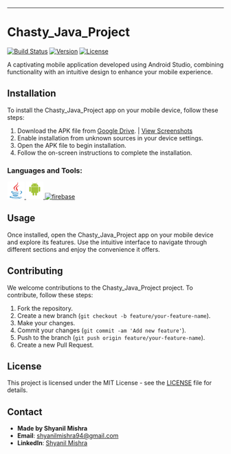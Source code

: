 
---

# Chasty_Java_Project

[![Build Status](https://img.shields.io/badge/build-passing-brightgreen)](link_to_build_status)
[![Version](https://img.shields.io/badge/version-1.0-blue)](link_to_version)
[![License](https://img.shields.io/badge/license-MIT-red)](link_to_license)

A captivating mobile application developed using Android Studio, combining functionality with an intuitive design to enhance your mobile experience.



## Installation

To install the Chasty_Java_Project app on your mobile device, follow these steps:


1. Download the APK file from [Google Drive](https://drive.google.com/drive/folders/17VSNSwdTs6R4n0ZgOeOMaVSlYj8kEyj_). |  [View Screenshots](https://drive.google.com/drive/folders/17VSNSwdTs6R4n0ZgOeOMaVSlYj8kEyj )
2. Enable installation from unknown sources in your device settings.
3. Open the APK file to begin installation.
4. Follow the on-screen instructions to complete the installation.

<h3 align="left">Languages and Tools:</h3>
<p align="left">
    <a href="https://www.java.com" target="_blank" rel="noreferrer">
        <img src="https://raw.githubusercontent.com/devicons/devicon/master/icons/java/java-original.svg" alt="java" width="40" height="40"/>
    </a>
    <a href="https://developer.android.com" target="_blank" rel="noreferrer">
        <img src="https://raw.githubusercontent.com/devicons/devicon/master/icons/android/android-original-wordmark.svg" alt="android" width="40" height="40"/>
    </a>
    <a href="https://firebase.google.com/" target="_blank" rel="noreferrer">
        <img src="https://www.vectorlogo.zone/logos/firebase/firebase-icon.svg" alt="firebase" width="40" height="40"/>
    </a>
</p>
   

## Usage

Once installed, open the Chasty_Java_Project app on your mobile device and explore its features. Use the intuitive interface to navigate through different sections and enjoy the convenience it offers.

## Contributing

We welcome contributions to the Chasty_Java_Project project. To contribute, follow these steps:

1. Fork the repository.
2. Create a new branch (`git checkout -b feature/your-feature-name`).
3. Make your changes.
4. Commit your changes (`git commit -am 'Add new feature'`).
5. Push to the branch (`git push origin feature/your-feature-name`).
6. Create a new Pull Request.

## License

This project is licensed under the MIT License - see the [LICENSE](link_to_license) file for details.

## Contact

- **Made by Shyanil Mishra**
- **Email**: shyanilmishra94@gmail.com
- **LinkedIn**: [Shyanil Mishra](https://www.linkedin.com/in/shyanil-mishra/)

